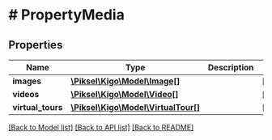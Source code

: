# # PropertyMedia

## Properties

Name | Type | Description | Notes
------------ | ------------- | ------------- | -------------
**images** | [**\Piksel\Kigo\Model\Image[]**](Image.md) |  | [optional] 
**videos** | [**\Piksel\Kigo\Model\Video[]**](Video.md) |  | [optional] 
**virtual_tours** | [**\Piksel\Kigo\Model\VirtualTour[]**](VirtualTour.md) |  | [optional] 

[[Back to Model list]](../../README.md#documentation-for-models) [[Back to API list]](../../README.md#documentation-for-api-endpoints) [[Back to README]](../../README.md)


